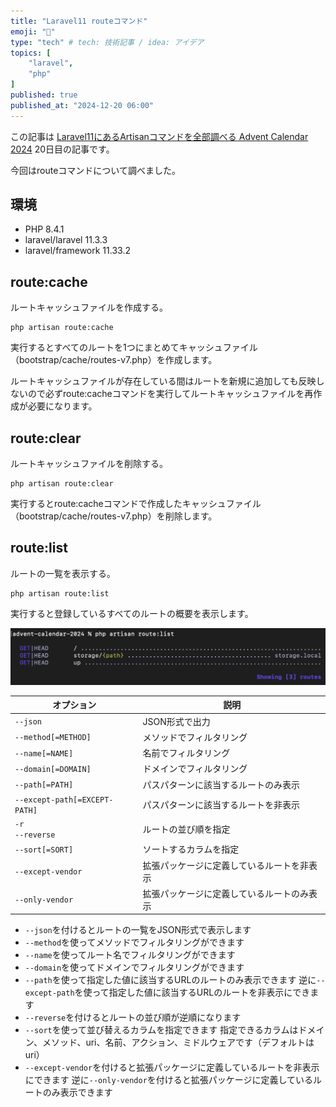 ```yaml
---
title: "Laravel11 routeコマンド"
emoji: "🥥"
type: "tech" # tech: 技術記事 / idea: アイデア
topics: [
    "laravel",
    "php"
]
published: true
published_at: "2024-12-20 06:00"
---
```


この記事は [Laravel11にあるArtisanコマンドを全部調べる Advent Calendar 2024](https://adventar.org/calendars/10674) 20日目の記事です。

今回はrouteコマンドについて調べました。

## 環境

- PHP 8.4.1
- laravel/laravel 11.3.3
- laravel/framework 11.33.2

## route:cache

ルートキャッシュファイルを作成する。

```
php artisan route:cache
```

実行するとすべてのルートを1つにまとめてキャッシュファイル（bootstrap/cache/routes-v7.php）を作成します。

ルートキャッシュファイルが存在している間はルートを新規に追加しても反映しないので必ずroute:cacheコマンドを実行してルートキャッシュファイルを再作成が必要になります。

## route:clear

ルートキャッシュファイルを削除する。

```
php artisan route:clear
```

実行するとroute:cacheコマンドで作成したキャッシュファイル（bootstrap/cache/routes-v7.php）を削除します。

## route:list

ルートの一覧を表示する。

```
php artisan route:list
```

実行すると登録しているすべてのルートの概要を表示します。

![](/images/056007cbf0d8f4/1.png)

| オプション | 説明 |
| --- | --- |
| `--json` | JSON形式で出力 |
| `--method[=METHOD]` | メソッドでフィルタリング |
| `--name[=NAME]` | 名前でフィルタリング |
| `--domain[=DOMAIN]` | ドメインでフィルタリング |
| `--path[=PATH]` | パスパターンに該当するルートのみ表示 |
| `--except-path[=EXCEPT-PATH]` | パスパターンに該当するルートを非表示 |
| `-r`<br>`--reverse` | ルートの並び順を指定 |
| `--sort[=SORT]` | ソートするカラムを指定 |
| `--except-vendor` | 拡張パッケージに定義しているルートを非表示 |
| `--only-vendor` | 拡張パッケージに定義しているルートのみ表示 |

- `--json`を付けるとルートの一覧をJSON形式で表示します
- `--method`を使ってメソッドでフィルタリングができます
- `--name`を使ってルート名でフィルタリングができます
- `--domain`を使ってドメインでフィルタリングができます
- `--path`を使って指定した値に該当するURLのルートのみ表示できます
逆に`--except-path`を使って指定した値に該当するURLのルートを非表示にできます
- `--reverse`を付けるとルートの並び順が逆順になります
- `--sort`を使って並び替えるカラムを指定できます
指定できるカラムはドメイン、メソッド、uri、名前、アクション、ミドルウェアです（デフォルトはuri）
- `--except-vendor`を付けると拡張パッケージに定義しているルートを非表示にできます
逆に`--only-vendor`を付けると拡張パッケージに定義しているルートのみ表示できます
